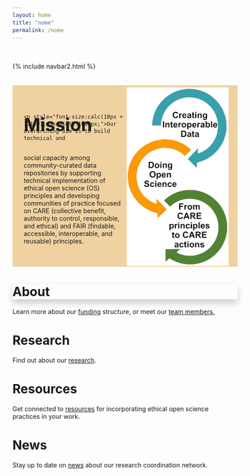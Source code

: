 ```yaml
---
layout: home
title: "nome"
permalink: /nome
---
```

<style>
  .text-block-main, .text-block-right, .text-block-left {
  flex-direction: column;
  box-shadow: none;
  }
</style>

<br>
<br>
{% include navbar2.html %}
<br>
<br>
<br>

<div style="display:flex;flex-direction:row;background-color:#f0d2a1;">
<div class="text-block-main" style="display:grid; padding-left:5%;align-content:center;width:95%; grid-template-rows:40px auto;">
<h1 style="font-size:40px;"> Mission </h1>
  
    <p style="font-size:calc(10px + 1.1vw);max-width:1000px;">Our overarching aim is to build technical and
social capacity among community-curated data repositories by supporting technical
implementation of ethical open science (OS) principles and developing communities 
of practice focused on CARE (collective benefit, authority to control, responsible, 
and ethical) and FAIR (findable, accessible, interoperable, and reusable) principles. </p>
  </div>
  <img src="images/arrows-transp.png" alt="arrows" style="display:inline-block;vertical-align:middle;float:right;width:228px;height:399.333px;margin-right:4%;margin-top:1%;margin-bottom:0.5%;margin-left:1%;">
</div>


<div class="text-block-left">
<h1 style="box-shadow:0px 8px 16px 0px rgba(0,0,0,0.2);"> About </h1>
  <p>Learn more about our <a href="funding">funding</a> structure, or meet our <a href="people">team members.</a></p>
  </div>
 
<div class="text-block-right">
<h1> Research </h1>
 <p>Find out about our <a href="research">research</a>. </p>
  </div>

<div class="text-block-left">
<h1>Resources </h1>
 <p>Get connected to <a href="resources">resources</a> for incorporating ethical open science practices in your work. </p>
  </div>
  
  <div class="text-block-right">
<h1> News </h1>
 <p>Stay up to date on <a href="news">news</a> about our research coordination network. </p>
  </div>
  
